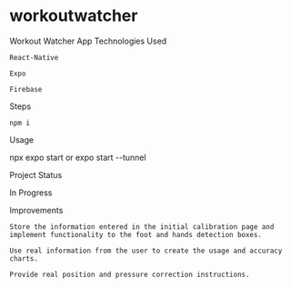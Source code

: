 # workoutwatcher
Workout Watcher App
Technologies Used

    React-Native

    Expo
    
    Firebase

Steps

    npm i

Usage

npx expo start or expo start --tunnel

Project Status

In Progress


Improvements

    Store the information entered in the initial calibration page and implement functionality to the foot and hands detection boxes.

    Use real information from the user to create the usage and accuracy charts.

    Provide real position and pressure correction instructions.
